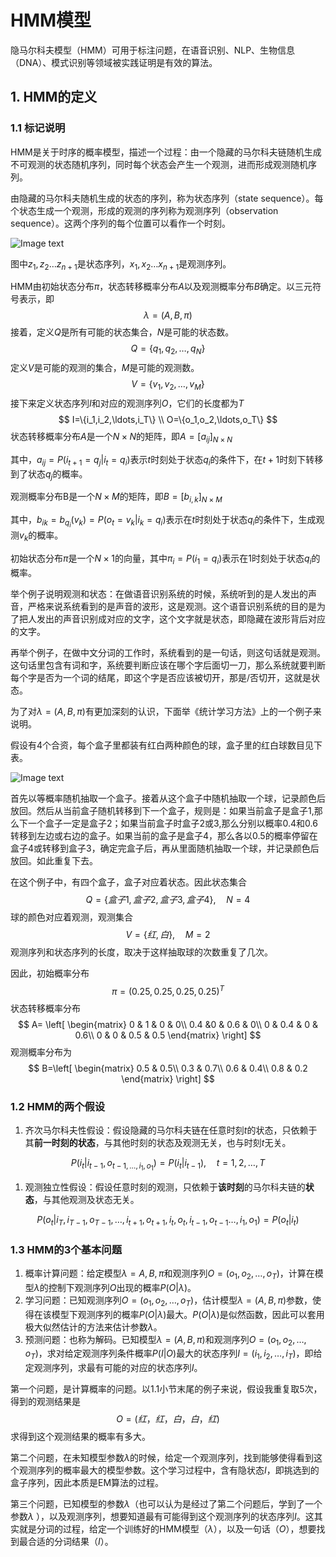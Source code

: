 # HMM模型

隐马尔科夫模型（HMM）可用于标注问题，在语音识别、NLP、生物信息（DNA）、模式识别等领域被实践证明是有效的算法。

## 1. HMM的定义

### 1.1 标记说明

HMM是关于时序的概率模型，描述一个过程：由一个隐藏的马尔科夫链随机生成不可观测的状态随机序列，同时每个状态会产生一个观测，进而形成观测随机序列。

由隐藏的马尔科夫随机生成的状态的序列，称为状态序列（state sequence）。每个状态生成一个观测，形成的观测的序列称为观测序列（observation sequence）。这两个序列的每个位置可以看作一个时刻。

![Image text](https://raw.github.com/Casey1203/ml-ease/master/img/hmm.png)

图中$z_1,z_2\ldots z_{n+1}$是状态序列，$x_1,x_2\ldots x_{n+1}$是观测序列。

HMM由初始状态分布$\pi$，状态转移概率分布$A$以及观测概率分布$B$确定。以三元符号表示，即
$$
\lambda=(A,B,\pi)
$$
接着，定义$Q$是所有可能的状态集合，$N$是可能的状态数。
$$
Q=\{q_1,q_2,\ldots,q_N\}
$$
定义$V$是可能的观测的集合，$M$是可能的观测数。
$$
V=\{v_1,v_2,\ldots,v_M\}
$$
接下来定义状态序列$I$和对应的观测序列$O$，它们的长度都为$T$
$$
I=\{i_1,i_2,\ldots,i_T\} \\
O=\{o_1,o_2,\ldots,o_T\}
$$
状态转移概率分布$A$是一个$N \times N$的矩阵，即$A=\left[a_{ij}\right]_{N\times N}$

其中，$a_{ij}=P(i_{t+1}=q_j|i_t=q_i)$表示$t$时刻处于状态$q_i$的条件下，在$t+1$时刻下转移到了状态$q_j$的概率。

观测概率分布B是一个$N \times M$的矩阵，即$B=\left[b_{i,k}\right]_{N\times M}$

其中，$b_{ik}=b_{q_i}(v_k)=P(o_t=v_k|i_k=q_i)$表示在$t$时刻处于状态$q_i$的条件下，生成观测$v_k$的概率。

初始状态分布$\pi$是一个$N\times 1$的向量，其中$\pi_i=P(i_1=q_i)$表示在1时刻处于状态$q_i$的概率。

举个例子说明观测和状态：在做语音识别系统的时候，系统听到的是人发出的声音，严格来说系统看到的是声音的波形，这是观测。这个语音识别系统的目的是为了把人发出的声音识别成对应的文字，这个文字就是状态，即隐藏在波形背后对应的文字。

再举个例子，在做中文分词的工作时，系统看到的是一句话，则这句话就是观测。这句话里包含有词和字，系统要判断应该在哪个字后面切一刀，那么系统就要判断每个字是否为一个词的结尾，即这个字是否应该被切开，那是/否切开，这就是状态。



为了对$\lambda=(A,B,\pi)$有更加深刻的认识，下面举《统计学习方法》上的一个例子来说明。

假设有4个合资，每个盒子里都装有红白两种颜色的球，盒子里的红白球数目见下表。

![Image text](https://raw.github.com/Casey1203/ml-ease/master/img/hmm_eg10.1.png)

首先以等概率随机抽取一个盒子。接着从这个盒子中随机抽取一个球，记录颜色后放回。然后从当前盒子随机转移到下一个盒子，规则是：如果当前盒子是盒子1,那么下一个盒子一定是盒子2；如果当前盒子时盒子2或3,那么分别以概率0.4和0.6转移到左边或右边的盒子。如果当前的盒子是盒子4，那么各以0.5的概率停留在盒子4或转移到盒子3，确定完盒子后，再从里面随机抽取一个球，并记录颜色后放回。如此重复下去。

在这个例子中，有四个盒子，盒子对应着状态。因此状态集合
$$
Q=\{盒子1,盒子2,盒子3,盒子4\},\quad N=4
$$
球的颜色对应着观测，观测集合
$$
V=\{红,白\}, \quad M=2
$$
观测序列和状态序列的长度，取决于这样抽取球的次数重复了几次。

因此，初始概率分布
$$
\pi=(0.25,0.25,0.25,0.25)^T
$$
状态转移概率分布
$$
A= \left[
\begin{matrix}
0 & 1 & 0 & 0\\
0.4 &0 & 0.6 & 0\\
0 & 0.4 & 0 & 0.6\\
0 & 0 & 0.5 & 0.5
\end{matrix}
\right]
$$
观测概率分布为
$$
B=\left[
\begin{matrix}
0.5 & 0.5\\
0.3 & 0.7\\
0.6 & 0.4\\
0.8 & 0.2
\end{matrix}
\right]
$$


### 1.2 HMM的两个假设

1. 齐次马尔科夫性假设：假设隐藏的马尔科夫链在任意时刻$t$的状态，只依赖于其**前一时刻的状态**，与其他时刻的状态及观测无关，也与时刻$t$无关。

$$
P(i_t|i_{t-1},o_{t-1,\ldots,i_1,o_1})=P(i_t|i_{t-1}), \quad t=1,2,\ldots,T
$$



1. 观测独立性假设：假设任意时刻的观测，只依赖于**该时刻**的马尔科夫链的**状态**，与其他观测及状态无关。

$$
P(o_t|i_T,i_{T-1},o_{T-1},\ldots,i_{t+1},o_{t+1},i_t,o_t,i_{t-1},o_{t-1}\ldots,i_1,o_1)=P(o_t|i_t)
$$



### 1.3 HMM的3个基本问题

1. 概率计算问题：给定模型$\lambda={A,B,\pi}$和观测序列$O=(o_1,o_2,\ldots,o_T)$，计算在模型$\lambda$的控制下观测序列$O$出现的概率$P(O|\lambda)$。
2. 学习问题：已知观测序列$O=(o_1,o_2,\ldots,o_T)$，估计模型$\lambda=(A,B,\pi)$参数，使得在该模型下观测序列的概率$P(O|\lambda)$最大。$P(O|\lambda)$是似然函数，因此可以套用极大似然估计的方法来估计参数$\lambda$。
3. 预测问题：也称为解码。已知模型$\lambda=(A,B,\pi)$和观测序列$O=(o_1,o_2,\ldots,o_T)$，求对给定观测序列条件概率$P(I|O)$最大的状态序列$I=(i_1,i_2,\ldots,i_T)$，即给定观测序列，求最有可能的对应的状态序列$I$。

第一个问题，是计算概率的问题。以1.1小节末尾的例子来说，假设我重复取5次，得到的观测结果是
$$
O=(红，红，白，白，红)
$$
求得到这个观测结果的概率有多大。

第二个问题，在未知模型参数$\lambda$的时候，给定一个观测序列，找到能够使得看到这个观测序列的概率最大的模型参数。这个学习过程中，含有隐状态$I$，即挑选到的盒子序列，因此本质是EM算法的过程。

第三个问题，已知模型的参数$\lambda$（也可以认为是经过了第二个问题后，学到了一个参数$\lambda$ ），以及观测序列，想要知道最有可能得到这个观测序列的状态序列$I$。这其实就是分词的过程，给定一个训练好的HMM模型（$\lambda$），以及一句话（$O$），想要找到最合适的分词结果（$I$）。

